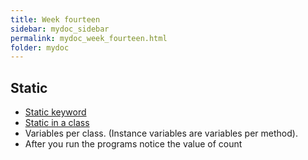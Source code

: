 ```yaml
---
title: Week fourteen
sidebar: mydoc_sidebar
permalink: mydoc_week_fourteen.html
folder: mydoc
---
```


## Static
* [Static keyword](https://www.w3schools.com/java/ref_keyword_static.asp)
* [Static in a class](https://www.w3schools.com/js/js_class_static.asp)
* Variables per class. (Instance variables are variables per method).
* After you run the programs notice the value of count